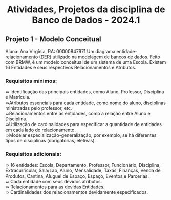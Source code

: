  <h1 align="center"> Atividades, Projetos da disciplina de Banco de Dados - 2024.1 </h1>


<h2 align="left"> Projeto 1 - Modelo Conceitual </h2>
Aluna: Ana Virgínia, RA: 00000847971
Um diagrama entidade-relacionamento (DER) utilizado na modelagem de bancos de dados. 
Feito com BRMW, é um modelo conceitual de um sistema de uma Escola. 
Existem 16 Entidades e seus respectivos Relacionamentos e Atributos.

 <h3  align="left"> Requisitos mínimos:</h3>
➯ Identificação das principais entidades, como Aluno, Professor, Disciplina e Matrícula.
<br>
 ➯Atributos essenciais para cada entidade, como nome do aluno, disciplinas ministradas pelo professor, etc.
<br>
➯Relacionamentos entre as entidades, como a relaçâo entre Aluno e Disciplina.
<br>
➯Utilização de cardinalidades para especificar a quantidade de entidades em cada lado do relacionamento.
<br>
➯Modelar especialização-generalização, por exemplo, se há diferentes tipos de disciplinas (obrigatórias, eletivas).
<br>
 <h3  align="left"> Requisitos adicionais:</h3>
➯ 16 entidades: Escola, Departamento, Professor, Funcionário, DIsciplina, Extracurricular, Sala/Lab, Aluno, Mensalidade, Taxas, Finanças, Venda de Produtos, Cantina, Aluguel de Espaço, Espaço, Eventos e Parcerias.
<br>
➯ Cada entidade com seus devidos atributos.
<br>
➯ Relacionamentos para as devidas Entidades.
<br>
➯ Cardinalidades dos relacionamentos devidamente especificados.
<br>
